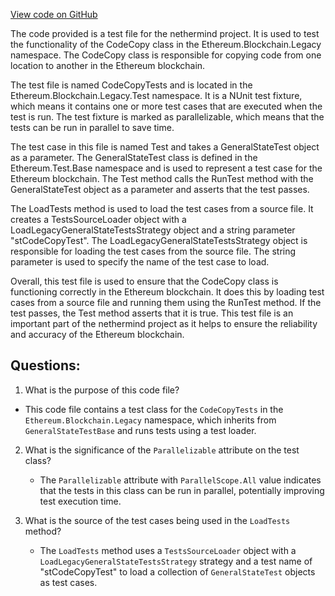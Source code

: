 [View code on GitHub](https://github.com/nethermindeth/nethermind/Ethereum.Blockchain.Legacy.Test/CodeCopyTests.cs)

The code provided is a test file for the nethermind project. It is used to test the functionality of the CodeCopy class in the Ethereum.Blockchain.Legacy namespace. The CodeCopy class is responsible for copying code from one location to another in the Ethereum blockchain.

The test file is named CodeCopyTests and is located in the Ethereum.Blockchain.Legacy.Test namespace. It is a NUnit test fixture, which means it contains one or more test cases that are executed when the test is run. The test fixture is marked as parallelizable, which means that the tests can be run in parallel to save time.

The test case in this file is named Test and takes a GeneralStateTest object as a parameter. The GeneralStateTest class is defined in the Ethereum.Test.Base namespace and is used to represent a test case for the Ethereum blockchain. The Test method calls the RunTest method with the GeneralStateTest object as a parameter and asserts that the test passes.

The LoadTests method is used to load the test cases from a source file. It creates a TestsSourceLoader object with a LoadLegacyGeneralStateTestsStrategy object and a string parameter "stCodeCopyTest". The LoadLegacyGeneralStateTestsStrategy object is responsible for loading the test cases from the source file. The string parameter is used to specify the name of the test case to load.

Overall, this test file is used to ensure that the CodeCopy class is functioning correctly in the Ethereum blockchain. It does this by loading test cases from a source file and running them using the RunTest method. If the test passes, the Test method asserts that it is true. This test file is an important part of the nethermind project as it helps to ensure the reliability and accuracy of the Ethereum blockchain.
## Questions: 
 1. What is the purpose of this code file?
   - This code file contains a test class for the `CodeCopyTests` in the `Ethereum.Blockchain.Legacy` namespace, which inherits from `GeneralStateTestBase` and runs tests using a test loader.

2. What is the significance of the `Parallelizable` attribute on the test class?
   - The `Parallelizable` attribute with `ParallelScope.All` value indicates that the tests in this class can be run in parallel, potentially improving test execution time.

3. What is the source of the test cases being used in the `LoadTests` method?
   - The `LoadTests` method uses a `TestsSourceLoader` object with a `LoadLegacyGeneralStateTestsStrategy` strategy and a test name of "stCodeCopyTest" to load a collection of `GeneralStateTest` objects as test cases.